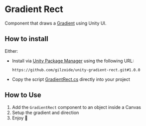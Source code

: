# Gradient Rect
Component that draws a [Gradient](https://docs.unity3d.com/ScriptReference/Gradient.html) using Unity UI.


## How to install
Either:

- Install via [Unity Package Manager](https://docs.unity3d.com/Manual/upm-ui-giturl.html) using the following URL:
  ```
  https://github.com/gilzoide/unity-gradient-rect.git#1.0.0
  ```

- Copy the script [GradientRect.cs](Runtime/GradientRect.cs) directly into your project


## How to Use
1. Add the `GradientRect` component to an object inside a Canvas
2. Setup the gradient and direction
3. Enjoy 🍾